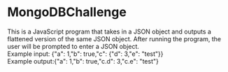 # MongoDBChallenge
This is a JavaScript program that takes in a JSON object and outputs a flattened version of the same JSON object.
After running the program, the user will be prompted to enter a JSON object.  
Example input: {"a": 1,"b": true,"c": {"d": 3,"e": "test"}}  
Example output:{"a": 1,"b": true,"c.d": 3,"c.e": "test"}   
